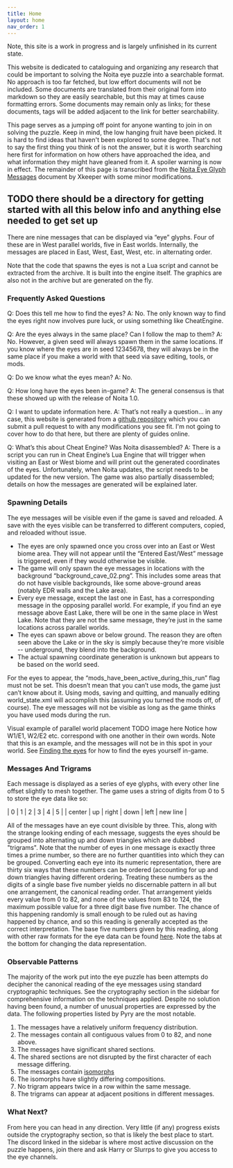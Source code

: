 ```yaml
---
title: Home
layout: home
nav_order: 1
---
```


Note, this site is a work in progress and is largely unfinished in its current state.

This website is dedicated to cataloguing and organizing any research that could be important to solving the Noita eye puzzle into a searchable format. No approach is too far fetched, but low effort documents will not be included. Some documents are translated from their original form into markdown so they are easily searchable, but this may at times cause formatting errors. Some documents may remain only as links; for these documents, tags will be added adjacent to the link for better searchability.



This page serves as a jumping off point for anyone wanting to join in on solving the puzzle. Keep in mind, the low hanging fruit have been picked. It is hard to find ideas that haven't been explored to some degree. That's not to say the first thing you think of is not the answer, but it is worth searching here first for information on how others have approached the idea, and what information they might have gleaned from it. A spoiler warning is now in effect. The remainder of this page is transcribed from the [Noita Eye Glyph Messages](https://docs.google.com/document/d/1s6gxrc1iLJ78iFfqC2d4qpB9_r_c5U5KwoHVYFFrjy0/edit#heading=h.tf3tc7h8he20) document by Xkeeper with some minor modifications.


TODO there should be a directory for getting started with all this below info and anything else needed to get set up
---

There are nine messages that can be displayed via “eye” glyphs. Four of these are in West parallel worlds, five in East worlds. Internally, the messages are placed in East, West, East, West, etc. in alternating order.

Note that the code that spawns the eyes is not a Lua script and cannot be extracted from the archive. It is built into the engine itself. The graphics are also not in the archive but are generated on the fly.

### Frequently Asked Questions

Q: Does this tell me how to find the eyes?
A: No. The only known way to find the eyes right now involves pure luck, or using something like CheatEngine.

Q: Are the eyes always in the same place? Can I follow the map to them?
A: No. However, a given seed will always spawn them in the same locations. If you know where the eyes are in seed 12345678, they will always be in the same place if you make a world with that seed via save editing, tools, or mods.

Q: Do we know what the eyes mean?
A: No.

Q: How long have the eyes been in-game?
A: The general consensus is that these showed up with the release of Noita 1.0.

Q: I want to update information here.
A: That’s not really a question… in any case, this website is generated from a [github repository](https://github.com/loganmcbroom/loganmcbroom.github.io) which you can submit a pull request to with any modifications you see fit. I'm not going to cover how to do that here, but there are plenty of guides online.

Q: What’s this about Cheat Engine? Was Noita disassembled?
A: There is a script you can run in Cheat Engine’s Lua Engine that will trigger when visiting an East or West biome and will print out the generated coordinates of the eyes. Unfortunately, when Noita updates, the script needs to be updated for the new version. The game was also partially disassembled; details on how the messages are generated will be explained later.

### Spawning Details

The eye messages will be visible even if the game is saved and reloaded. A save with the eyes visible can be transferred to different computers, copied, and reloaded without issue.

- The eyes are only spawned once you cross over into an East or West biome area. They will not appear until the “Entered East/West” message is triggered, even if they would otherwise be visible.
- The game will only spawn the eye messages in locations with the background “background_cave_02.png”. This includes some areas that do not have visible backgrounds, like some above-ground areas (notably EDR walls and the Lake area).
- Every eye message, except the last one in East, has a corresponding message in the opposing parallel world. For example, if you find an eye message above East Lake, there will be one in the same place in West Lake. Note that they are not the same message, they’re just in the same locations across parallel worlds.
- The eyes can spawn above or below ground. The reason they are often seen above the Lake or in the sky is simply because they’re more visible -- underground, they blend into the background.
- The actual spawning coordinate generation is unknown but appears to be based on the world seed.

For the eyes to appear, the “mods_have_been_active_during_this_run” flag must not be set. This doesn’t mean that you can’t use mods, the game just can’t know about it. Using mods, saving and quitting, and manually editing world_state.xml will accomplish this (assuming you turned the mods off, of course). The eye messages will not be visible as long as the game thinks you have used mods during the run.

Visual example of parallel world placement
TODO image here
Notice how W1/E1, W2/E2 etc. correspond with one another in their own words.
Note that this is an example, and the messages will not be in this spot in your world.
See [Finding the eyes](TODO) for how to find the eyes yourself in-game.

### Messages And Trigrams

Each message is displayed as a series of eye glyphs, with every other line offset slightly to mesh together. The game uses a string of digits from 0 to 5 to store the eye data like so:

| 0 | 1 | 2 | 3 | 4 | 5 |
| center | up | right | down | left | new line |

All of the messages have an eye count divisible by three. This, along with the strange looking ending of each message, suggests the eyes should be grouped into alternating up and down triangles which are dubbed "trigrams". Note that the number of eyes in one message is exactly three times a prime number, so there are no further quantities into which they can be grouped. Converting each eye into its numeric representation, there are thirty six ways that these numbers can be ordered (accounting for up and down triangles having different ordering. Treating these numbers as the digits of a single base five number yields no discernable pattern in all but one arrangement, the canonical reading order. That arrangement yields every value from 0 to 82, and none of the values from 83 to 124, the maximum possible value for a three digit base five number. The chance of this happening randomly is small enough to be ruled out as having happened by chance, and so this reading is generally accepted as the correct interpretation. The base five numbers given by this reading, along with other raw formats for the eye data can be found [here](https://docs.google.com/spreadsheets/d/195Rtc8kj4b74LtIyakqGP-iHhm36vyT5i8w7H5JjOV8/edit#gid=202652133). Note the tabs at the bottom for changing the data representation.

### Observable Patterns

The majority of the work put into the eye puzzle has been attempts do decipher the canonical reading of the eye messages using standard cryptographic techniques. See the cryptography section in the sidebar for comprehensive information on the techniques applied. Despite no solution having been found, a number of unusual properties are expressed by the data. The following properties listed by Pyry are the most notable.

1. The messages have a relatively uniform frequency distribution.
1. The messages contain all contiguous values from 0 to 82, and none above.
1. The messages have significant shared sections.
1. The shared sections are not disrupted by the first character of each message differing.
1. The messages contain [isomorphs](https://loganmcbroom.github.io/docs/Cryptography/Isomorphs.html)
1. The isomorphs have slightly differing compositions.
1. No trigram appears twice in a row within the same message.
1. The trigrams can appear at adjacent positions in different messages.

### What Next?

From here you can head in any direction. Very little (if any) progress exists outside the cryptography section, so that is likely the best place to start. The discord linked in the sidebar is where most active discussion on the puzzle happens, join there and ask Harry or Slurrps to give you access to the eye channels.